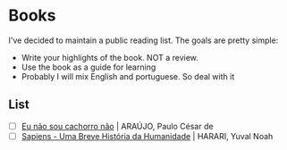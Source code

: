 # Books

I've decided to maintain a public reading list. The goals are pretty simple: 
  
* Write your highlights of the book. NOT a review.
* Use the book as a guide for learning
* Probably I will mix English and portuguese. So deal with it

## List

- [ ] [Eu não sou cachorro não](http://www.record.com.br/livro_sinopse.asp?id_livro=23014) | ARAÚJO, Paulo César de
- [ ] [Sapiens - Uma Breve História da Humanidade](https://www.amazon.com.br/Sapiens-Uma-Breve-Hist%C3%B3ria-Humanidade/dp/8525432180) | HARARI, Yuval Noah 
